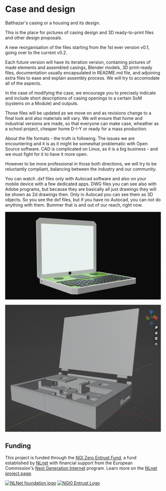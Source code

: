 # Case and design 
Balthazar's casing or a housing and its design.

This is the place for pictures of casing design and 3D ready-to-print files and other design proposals.

A new reorganisation of the files starting from the 1st ever version v0.1, going over to the current v0.2.

Each future version will have its iteration version, containing pictures of made elements and assembled casings, Blender models, 
3D print-ready files, documentation usually encapsulated in README.md file, and adjoining extra files to ease and explain assembly process. 
We will try to accomodate all of the aspects. 

In the case of modifying the case, we encourage you to precisely indicate and include short descriptions of casing openings 
to a certain SoM (systems on a Module) and outputs.

Those files will be updated as we move on and as revisions change to a final look and also materials will vary.
We will ensure that home and industrial versions are made, so that everyone can make case, wheather as a school project, 
cheaper home D-I-Y or ready for a mass production.

About the file formats - the truth is following.
The issues we are encountering and it is as it might be
somewhat problematic with Open Source software. 
CAD is complicated on Linux, as it is a big
business - and we must fight for it to have it more open.

However to be more professional in those both directions, we will try to be reluctantly compliant, 
balancing between the industry and our community.  

You can watch .dxf files only with Autocad software and also on your mobile 
device with a few dedicated apps. 
DWG files you can see also with Adobe programs, but because they are
basically all just drawings they will be shown as 2d drawings then. 
Only in Autocad you can see them as 3D objects.
So you see the dxf files, but if you have no Autocad, you can not do anything with them.
Bummer that is and out of our reach, right now.


![v0.1](v0.1/images/z1.png)

![v0.2](v0.2/images/1.jpg)

## Funding

This project is funded through the [NGI Zero Entrust Fund](https://nlnet.nl/entrust), a fund
established by [NLnet](https://nlnet.nl) with financial support from the European Commission's
[Next Generation Internet](https://ngi.eu) program. Learn more on the [NLnet project page](https://nlnet.nl/project/Balthazar-Casing/).

[<img src="https://nlnet.nl/logo/banner.png" alt="NLNet foundation logo" width="300" />](https://nlnet.nl)
[<img src="https://nlnet.nl/image/logos/NGI0Entrust_tag.svg" alt="NGI0 Entrust Logo" width="300" />](https://nlnet.nl/entrust)
